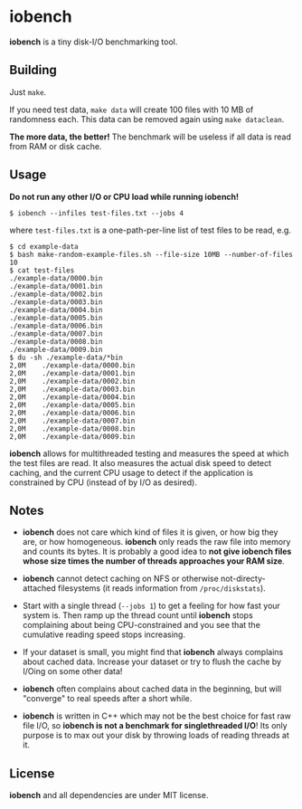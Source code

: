 # iobench

**iobench** is a tiny disk-I/O benchmarking tool.

## Building

Just `make`.

If you need test data, `make data` will create 100 files with 10 MB of randomness each. This data can be removed again using `make dataclean`.

**The more data, the better!** The benchmark will be useless if all data is read from RAM or disk cache.

## Usage

**Do not run any other I/O or CPU load while running iobench!**

```
$ iobench --infiles test-files.txt --jobs 4
```

where `test-files.txt` is a one-path-per-line list of test files to be read, e.g.

```
$ cd example-data
$ bash make-random-example-files.sh --file-size 10MB --number-of-files 10
$ cat test-files
./example-data/0000.bin
./example-data/0001.bin
./example-data/0002.bin
./example-data/0003.bin
./example-data/0004.bin
./example-data/0005.bin
./example-data/0006.bin
./example-data/0007.bin
./example-data/0008.bin
./example-data/0009.bin
$ du -sh ./example-data/*bin
2,0M    ./example-data/0000.bin
2,0M    ./example-data/0001.bin
2,0M    ./example-data/0002.bin
2,0M    ./example-data/0003.bin
2,0M    ./example-data/0004.bin
2,0M    ./example-data/0005.bin
2,0M    ./example-data/0006.bin
2,0M    ./example-data/0007.bin
2,0M    ./example-data/0008.bin
2,0M    ./example-data/0009.bin
```

**iobench** allows for multithreaded testing and measures the speed at which the test files are read. It also measures the actual disk speed to detect caching, and the current CPU usage to detect if the application is constrained by CPU (instead of by I/O as desired).


## Notes

- **iobench** does not care which kind of files it is given, or how big they are, or how homogeneous. **iobench** only reads the raw file into memory and counts its bytes. It is probably a good idea to **not give iobench files whose size times the number of threads approaches your RAM size**.

- **iobench** cannot detect caching on NFS or otherwise not-directy-attached filesystems (it reads information from `/proc/diskstats`).

- Start with a single thread (`--jobs 1`) to get a feeling for how fast your system is. Then ramp up the thread count until **iobench** stops complaining about being CPU-constrained and you see that the cumulative reading speed stops increasing.

- If your dataset is small, you might find that **iobench** always complains about cached data. Increase your dataset or try to flush the cache by I/Oing on some other data!

- **iobench** often complains about cached data in the beginning, but will "converge" to real speeds after a short while.

- **iobench** is written in C++ which may not be the best choice for fast raw file I/O, so **iobench is not a benchmark for singlethreaded I/O**! Its only purpose is to max out your disk by throwing loads of reading threads at it.


## License

**iobench** and all dependencies are under MIT license.

